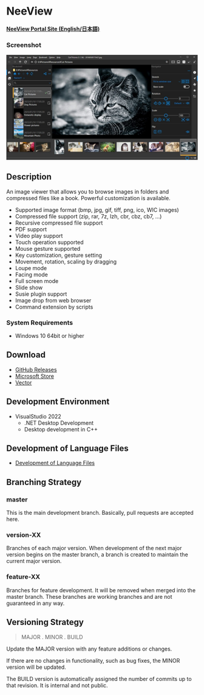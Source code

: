 #  NeeView

**[NeeView Portal Site (English/日本語)](https://neelabo.github.io/NeeView)**

### Screenshot
![Screenshot](docs/assets/images/NeeView42.en-us.jpg)

## Description

An image viewer that allows you to browse images in folders and compressed files like a book.
Powerful customization is available.

- Supported image format (bmp, jpg, gif, tiff, png, ico, WIC images)
- Compressed file support (zip, rar, 7z, lzh, cbr, cbz, cb7, ...)
- Recursive compressed file support
- PDF support
- Video play support
- Touch operation supported
- Mouse gesture supported
- Key customization, gesture setting
- Movement, rotation, scaling by dragging
- Loupe mode
- Facing mode
- Full screen mode
- Slide show
- Susie plugin support
- Image drop from web browser
- Command extension by scripts

### System Requirements

* Windows 10 64bit or higher

## Download

- [GitHub Releases](https://github.com/neelabo/NeeView/releases)
- [Microsoft Store](https://www.microsoft.com/store/apps/9p24z53hc1jr)
- [Vector](https://www.vector.co.jp/soft/winnt/art/se512262.html)

## Development Environment

* VisualStudio 2022
    -  .NET Desktop Development
    - Desktop development in C++

## Development of Language Files

- [Development of Language Files](NeeView/Languages)

## Branching Strategy

### master

This is the main development branch. Basically, pull requests are accepted here.

### version-XX

Branches of each major version.
When development of the next major version begins on the master branch, a branch is created to maintain the current major version.

### feature-XX

Branches for feature development.
It will be removed when merged into the master branch.
These branches are working branches and are not guaranteed in any way.

## Versioning Strategy

> MAJOR  . MINOR . BUILD

Update the MAJOR version with any feature additions or changes.

If there are no changes in functionality, such as bug fixes, the MINOR version will be updated.

The BUILD version is automatically assigned the number of commits up to that revision. It is internal and not public.
